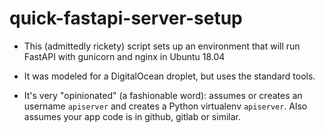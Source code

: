 # quick-fastapi-server-setup

* This (admittedly rickety) script sets up an environment that will run FastAPI with gunicorn and nginx in Ubuntu 18.04

* It was modeled for a DigitalOcean droplet, but uses the standard tools.

* It's very "opinionated" (a fashionable word): assumes or creates an username `apiserver` and creates a Python virtualenv `apiserver`. Also assumes your app code is in github, gitlab or similar.
